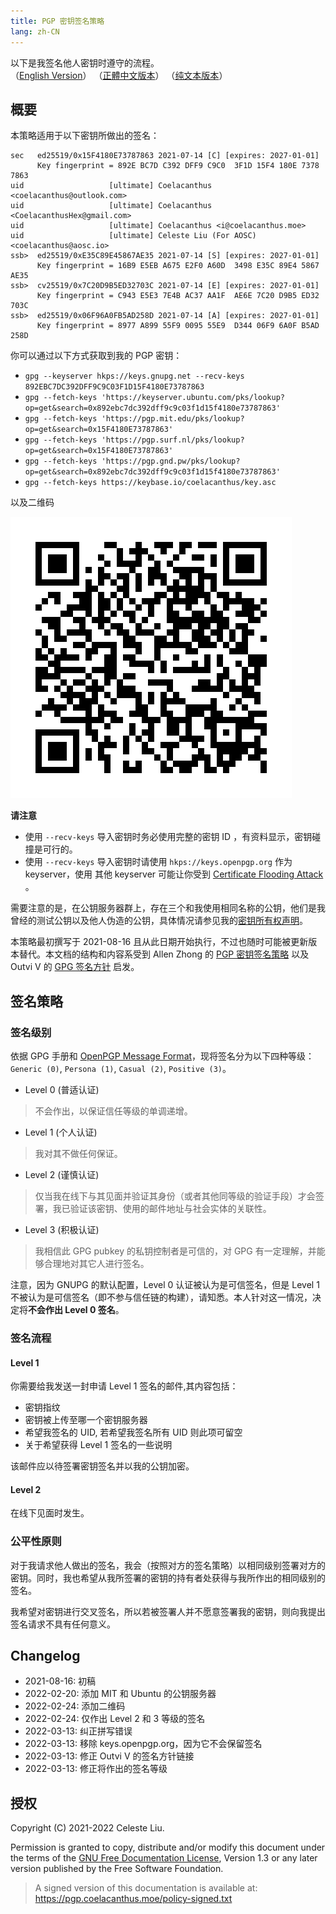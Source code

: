 ```yaml
---
title: PGP 密钥签名策略
lang: zh-CN
---
```


以下是我签名他人密钥时遵守的流程。\
（[English Version](./pgp-policy.en.html)）
（[正體中文版本](./pgp-policy.zh-TW.html)）
（[纯文本版本](./policy.txt)）

## 概要

本策略适用于以下密钥所做出的签名：
```
sec   ed25519/0x15F4180E73787863 2021-07-14 [C] [expires: 2027-01-01]
      Key fingerprint = 892E BC7D C392 DFF9 C9C0  3F1D 15F4 180E 7378 7863
uid                   [ultimate] Coelacanthus <coelacanthus@outlook.com>
uid                   [ultimate] Coelacanthus <CoelacanthusHex@gmail.com>
uid                   [ultimate] Coelacanthus <i@coelacanthus.moe>
uid                   [ultimate] Celeste Liu (For AOSC) <coelacanthus@aosc.io>
ssb>  ed25519/0xE35C89E45867AE35 2021-07-14 [S] [expires: 2027-01-01]
      Key fingerprint = 16B9 E5EB A675 E2F0 A60D  3498 E35C 89E4 5867 AE35
ssb>  cv25519/0x7C20D9B5ED32703C 2021-07-14 [E] [expires: 2027-01-01]
      Key fingerprint = C943 E5E3 7E4B AC37 AA1F  AE6E 7C20 D9B5 ED32 703C
ssb>  ed25519/0x06F96A0FB5AD258D 2021-07-14 [A] [expires: 2027-01-01]
      Key fingerprint = 8977 A899 55F9 0095 55E9  D344 06F9 6A0F B5AD 258D
```

你可以通过以下方式获取到我的 PGP 密钥：

- `gpg --keyserver hkps://keys.gnupg.net --recv-keys 892EBC7DC392DFF9C9C03F1D15F4180E73787863`
- `gpg --fetch-keys 'https://keyserver.ubuntu.com/pks/lookup?op=get&search=0x892ebc7dc392dff9c9c03f1d15f4180e73787863'`
- `gpg --fetch-keys 'https://pgp.mit.edu/pks/lookup?op=get&search=0x15F4180E73787863'`
- `gpg --fetch-keys 'https://pgp.surf.nl/pks/lookup?op=get&search=0x15F4180E73787863'`
- `gpg --fetch-keys 'https://pgp.gnd.pw/pks/lookup?op=get&search=0x892ebc7dc392dff9c9c03f1d15f4180e73787863'`
- `gpg --fetch-keys https://keybase.io/coelacanthus/key.asc`

以及二维码

[![](../public-key.png)](https://pgp.coelacanthus.moe/public-key.png)

**请注意**

- 使用 `--recv-keys` 导入密钥时务必使用完整的密钥 ID ，有资料显示，密钥碰撞是可行的。
- 使用 `--recv-keys` 导入密钥时请使用 `hkps://keys.openpgp.org` 作为 keyserver，使用 其他 keyserver 可能让你受到 [Certificate Flooding Attack](https://dkg.fifthhorseman.net/blog/openpgp-certificate-flooding.html) 。

需要注意的是，在公钥服务器群上，存在三个和我使用相同名称的公钥，他们是我曾经的测试公钥以及他人伪造的公钥，具体情况请参见我的[密钥所有权声明](https://pgp.coelacanthus.moe/key-ownership-statement.txt)。

本策略最初撰写于 2021-08-16 且从此日期开始执行，不过也随时可能被更新版本替代。本文档的结构和内容系受到 Allen Zhong 的 [PGP 密钥签名策略](https://atr.me/~pgp/policy-cn.html) 以及 Outvi V 的 [GPG 签名方针](https://blog.outv.im/p/gpg-policy/) 启发。

## 签名策略

### 签名级别

依据 GPG 手册和 [OpenPGP Message Format](https://datatracker.ietf.org/doc/html/rfc4880)，现将签名分为以下四种等级：`Generic (0)`, `Persona (1)`, `Casual (2)`, `Positive (3)`。

-	Level 0 (普适认证)

> 不会作出，以保证信任等级的单调递增。

-	Level 1 (个人认证)

> 我对其不做任何保证。

-	Level 2 (谨慎认证)

> 仅当我在线下与其见面并验证其身份（或者其他同等级的验证手段）才会签署，我已验证该密钥、使用的邮件地址与社会实体的关联性。

-	Level 3 (积极认证)

> 我相信此 GPG pubkey 的私钥控制者是可信的，对 GPG 有一定理解，并能够合理地对其它人进行签名。

注意，因为 GNUPG 的默认配置，Level 0 认证被认为是可信签名，但是 Level 1 不被认为是可信签名（即不参与信任链的构建），请知悉。本人针对这一情况，决定将**不会作出 Level 0 签名**。

### 签名流程

#### Level 1

你需要给我发送一封申请 Level 1 签名的邮件,其内容包括：

-	密钥指纹
-	密钥被上传至哪一个密钥服务器
-	希望我签名的 UID, 若希望我签名所有 UID 则此项可留空
-	关于希望获得 Level 1 签名的一些说明

该邮件应以待签署密钥签名并以我的公钥加密。

#### Level 2

在线下见面时发生。

### 公平性原则

对于我请求他人做出的签名，我会（按照对方的签名策略）以相同级别签署对方的密钥。同时，我也希望从我所签署的密钥的持有者处获得与我所作出的相同级别的签名。

我希望对密钥进行交叉签名，所以若被签署人并不愿意签署我的密钥，则向我提出签名请求不具有任何意义。

## Changelog

- 2021-08-16: 初稿
- 2022-02-20: 添加 MIT 和 Ubuntu 的公钥服务器
- 2022-02-24: 添加二维码
- 2022-02-24: 仅作出 Level 2 和 3 等级的签名
- 2022-03-13: 纠正拼写错误
- 2022-03-13: 移除 keys.openpgp.org，因为它不会保留签名
- 2022-03-13: 修正 Outvi V 的签名方针链接
- 2022-03-13: 修正将作出的签名等级

## 授权

Copyright (C) 2021-2022 Celeste Liu.

Permission is granted to copy, distribute and/or modify this document under the terms of the [GNU Free Documentation License](https://www.gnu.org/licenses/fdl.html), Version 1.3 or any later version published by the Free Software Foundation.

> A signed version of this documentation is available at:
> https://pgp.coelacanthus.moe/policy-signed.txt
